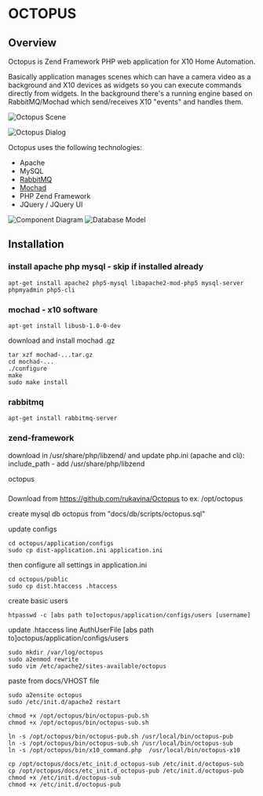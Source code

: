 # OCTOPUS

## Overview

Octopus is Zend Framework PHP web application for X10 Home Automation.

Basically application manages scenes which can have a camera video as a background and X10 devices as widgets so you can execute commands directly from widgets.
In the background there's a running engine based on RabbitMQ/Mochad which send/receives X10 "events" and handles them.

![Octopus Scene]("/rukavina/Octopus/blob/master/docs/images/demo/octopus-def.png" "Example Scene with 3 Widgets")

![Octopus Dialog]("/rukavina/Octopus/blob/master/docs/images/demo/octopus-dialog.png" "Widget Dialog")


Octopus uses the following technologies:

* Apache
* MySQL
* [RabbitMQ](http://sourceforge.net/projects/mochad/)
* [Mochad](http://sourceforge.net/projects/mochad/)
* PHP Zend Framework
* JQuery / JQuery UI

![Component Diagram]("/rukavina/Octopus/blob/master/docs/images/demo/octopus-components.png" "Component Diagram")
![Database Model]("/rukavina/Octopus/blob/master/docs/images/demo/octopus-db.png" "Database Model")

## Installation


### install apache php mysql - skip if installed already

    apt-get install apache2 php5-mysql libapache2-mod-php5 mysql-server phpmyadmin php5-cli

### mochad - x10 software

    apt-get install libusb-1.0-0-dev

download and install mochad .gz

    tar xzf mochad-...tar.gz
    cd mochad-...
    ./configure
    make
    sudo make install

### rabbitmq

    apt-get install rabbitmq-server

### zend-framework

download in /usr/share/php/libzend/ and update php.ini (apache and cli): include_path - add /usr/share/php/libzend

octopus
### 

Download from https://github.com/rukavina/Octopus to ex. /opt/octopus

create mysql db octopus from "docs/db/scripts/octopus.sql"

update configs

    cd octopus/application/configs
    sudo cp dist-application.ini application.ini

then configure all settings in application.ini

    cd octopus/public
    sudo cp dist.htaccess .htaccess

create basic users

    htpasswd -c [abs path to]octopus/application/configs/users [username]

update .htaccess line AuthUserFile [abs path to]octopus/application/configs/users

    sudo mkdir /var/log/octopus
    sudo a2enmod rewrite
    sudo vim /etc/apache2/sites-available/octopus

paste from docs/VHOST file

    sudo a2ensite octopus
    sudo /etc/init.d/apache2 restart

    chmod +x /opt/octopus/bin/octopus-pub.sh
    chmod +x /opt/octopus/bin/octopus-sub.sh

    ln -s /opt/octopus/bin/octopus-pub.sh /usr/local/bin/octopus-pub
    ln -s /opt/octopus/bin/octopus-sub.sh /usr/local/bin/octopus-sub
    ln -s /opt/octopus/bin/x10_command.php  /usr/local/bin/octopus-x10

    cp /opt/octopus/docs/etc_init.d_octopus-sub /etc/init.d/octopus-sub
    cp /opt/octopus/docs/etc_init.d_octopus-pub /etc/init.d/octopus-pub
    chmod +x /etc/init.d/octopus-sub
    chmod +x /etc/init.d/octopus-pub
